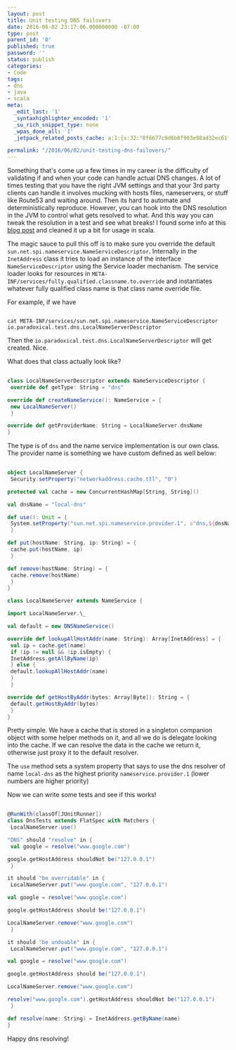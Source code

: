 ```yaml
---
layout: post
title: Unit testing DNS failovers
date: 2016-06-02 23:17:06.000000000 -07:00
type: post
parent_id: '0'
published: true
password: ''
status: publish
categories:
- Code
tags:
- dns
- java
- scala
meta:
  _edit_last: '1'
  _syntaxhighlighter_encoded: '1'
  _su_rich_snippet_type: none
  _wpas_done_all: '1'
  _jetpack_related_posts_cache: a:1:{s:32:"8f6677c9d6b0f903e98ad32ec61f8deb";a:2:{s:7:"expires";i:1558791887;s:7:"payload";a:3:{i:0;a:1:{s:2:"id";i:7777;}i:1;a:1:{s:2:"id";i:4589;}i:2;a:1:{s:2:"id";i:4991;}}}}

permalink: "/2016/06/02/unit-testing-dns-failovers/"
---
```

Something that's come up a few times in my career is the difficulty of validating if and when your code can handle actual DNS changes. A lot of times testing that you have the right JVM settings and that your 3rd party clients can handle it involves mucking with hosts files, nameservers, or stuff like Route53 and waiting around. Then its hard to automate and deterministically reproduce. However, you can hook into the DNS resolution in the JVM to control what gets resolved to what. And this way you can tweak the resolution in a test and see what breaks! I found some info at this [blog post](rkuzmik.blogspot.com/2006/08/local-managed-dns-java_11.html) and cleaned it up a bit for usage in scala.

The magic sauce to pull this off is to make sure you override the default `sun.net.spi.nameservice.NameServiceDescriptor`. Internally in the `InetAddress` class it tries to load an instance of the interface `NameServiceDescriptor` using the Service loader mechanism. The service loader looks for resources in `META-INF/services/fully.qualified.classname.to.override` and instantiates whatever fully qualified class name is that class name override file.

For example, if we have

```
  
cat META-INF/services/sun.net.spi.nameservice.NameServiceDescriptor  
io.paradoxical.test.dns.LocalNameServerDescriptor  

```

Then the `io.paradoxical.test.dns.LocalNameServerDescriptor` will get created. Nice.

What does that class actually look like?

```scala
  
class LocalNameServerDescriptor extends NameServiceDescriptor {  
 override def getType: String = "dns"

override def createNameService(): NameService = {  
 new LocalNameServer()  
 }

override def getProviderName: String = LocalNameServer.dnsName  
}  

```

The type is of `dns` and the name service implementation is our own class. The provider name is something we have custom defined as well below:

```scala
  
object LocalNameServer {  
 Security.setProperty("networkaddress.cache.ttl", "0")

protected val cache = new ConcurrentHashMap[String, String]()

val dnsName = "local-dns"

def use(): Unit = {  
 System.setProperty("sun.net.spi.nameservice.provider.1", s"dns,${dnsName}")  
 }

def put(hostName: String, ip: String) = {  
 cache.put(hostName, ip)  
 }

def remove(hostName: String) = {  
 cache.remove(hostName)  
 }  
}

class LocalNameServer extends NameService {

import LocalNameServer.\_

val default = new DNSNameService()

override def lookupAllHostAddr(name: String): Array[InetAddress] = {  
 val ip = cache.get(name)  
 if (ip != null && !ip.isEmpty) {  
 InetAddress.getAllByName(ip)  
 } else {  
 default.lookupAllHostAddr(name)  
 }  
 }

override def getHostByAddr(bytes: Array[Byte]): String = {  
 default.getHostByAddr(bytes)  
 }  
}  

```

Pretty simple. We have a cache that is stored in a singleton companion object with some helper methods on it, and all we do is delegate looking into the cache. If we can resolve the data in the cache we return it, otherwise just proxy it to the default resolver.

The `use` method sets a system property that says to use the dns resolver of name `local-dns` as the highest priority `nameservice.provider.1` (lower numbers are higher priority)

Now we can write some tests and see if this works!

```scala
  
@RunWith(classOf[JUnitRunner])  
class DnsTests extends FlatSpec with Matchers {  
 LocalNameServer.use()

"DNS" should "resolve" in {  
 val google = resolve("www.google.com")

google.getHostAddress shouldNot be("127.0.0.1")  
 }

it should "be overridable" in {  
 LocalNameServer.put("www.google.com", "127.0.0.1")

val google = resolve("www.google.com")

google.getHostAddress should be("127.0.0.1")

LocalNameServer.remove("www.google.com")  
 }

it should "be undoable" in {  
 LocalNameServer.put("www.google.com", "127.0.0.1")

val google = resolve("www.google.com")

google.getHostAddress should be("127.0.0.1")

LocalNameServer.remove("www.google.com")

resolve("www.google.com").getHostAddress shouldNot be("127.0.0.1")  
 }

def resolve(name: String) = InetAddress.getByName(name)  
}  

```

Happy dns resolving!


